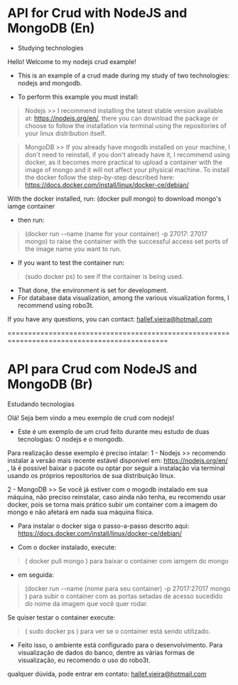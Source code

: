# API for Crud with NodeJS and MongoDB (En)
* Studying technologies

 Hello! Welcome to my nodejs crud example!

- This is an example of a crud made during my study of two technologies: nodejs and mongodb.

- To perform this example you must install:

> Nodejs >> I recommend installing the latest stable version available at: https://nodejs.org/en/, there you can download the package or choose to follow the installation via terminal using the repositories of your linux distribution itself.

> MongoDB >> If you already have mogodb installed on your machine, I don't need to reinstall, if you don't already have it, I recommend using docker, as it becomes more practical to upload a container with the image of mongo and it will not affect your physical machine.
To install the docker follow the step-by-step described here: https://docs.docker.com/install/linux/docker-ce/debian/

With the docker installed, run:
(docker pull mongo) to download mongo's iamge container

- then run:
> (docker run --name (name for your container) -p 27017: 27017 mongo) to raise the container with the successful access set ports of the image name you want to run.

- If you want to test the container run:

> (sudo docker ps) to see if the container is being used.

- That done, the environment is set for development.
- For database data visualization, among the various visualization forms, I recommend using robo3t.

If you have any questions, you can contact: hallef.vieira@hotmail.com

=============================================================================================

# API para Crud com NodeJS and MongoDB (Br)
Estudando tecnologias

Olá! Seja bem vindo a meu exemplo de crud com nodejs!

- Este é um exemplo de um crud feito durante meu estudo de duas tecnologias: O nodejs e o mongodb.

Para realização desse exemplo é preciso intalar:
1 - Nodejs >>  recomendo instalar a versão mais recente estável disponível em: https://nodejs.org/en/ , lá é possível baixar o pacote ou optar por seguir a instalação via terminal usando os próprios repositorios de sua distribuição linux.

2 - MongoDB >> Se você já estiver com o mogodb instalado em sua máquina, não preciso reinstalar, caso ainda não tenha, eu recomendo usar docker, pois se torna mais prático subir um container com a imagem do mongo e não afetará em nada sua máquina física.

* Para instalar o docker siga o passo-a-passo descrito aqui: https://docs.docker.com/install/linux/docker-ce/debian/

- Com o docker instalado, execute:
> ( docker pull mongo ) para baixar o container com iamgem do mongo

- em seguida:
> (docker run --name (nome para seu container) -p 27017:27017 mongo ) para subir o container com as portas setadas de acesso sucedido do nome da imagem que você quer rodar.

Se quiser testar o container execute:
> ( sudo docker ps ) para ver se o container está sendo utilizado.

- Feito isso, o ambiente está configurado para o desenvolvimento.
Para visualização de dados do banco, dentre as várias formas de visualização, eu recomendo o uso do robo3t.

qualquer dúvida, pode entrar em contato: hallef.vieira@hotmail.com
